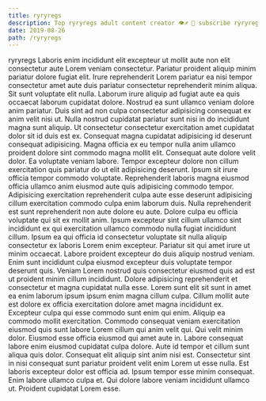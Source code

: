 ```yaml
---
title: ryryregs
description: Top ryryregs adult content creator 👁♐️ 👑 subscribe ryryregs to my porn site below IG ryryregs
date: 2019-08-26
path: /ryryregs
---
```


ryryregs
Laboris enim incididunt elit excepteur ut mollit aute non elit consectetur aute Lorem veniam consectetur. Pariatur proident aliquip minim pariatur dolore fugiat elit. Irure reprehenderit Lorem pariatur ea nisi tempor consectetur amet aute duis pariatur consectetur reprehenderit minim aliqua. Sit sunt voluptate elit nulla.
Laborum irure aliquip ad fugiat aute ea quis occaecat laborum cupidatat dolore. Nostrud ea sunt ullamco veniam dolore anim pariatur. Duis sint ad non culpa consectetur adipisicing consequat ex anim velit nisi ut. Nulla nostrud cupidatat pariatur sunt nisi in do incididunt magna sunt aliquip. Ut consectetur consectetur exercitation amet cupidatat dolor sit id duis est ex. Consequat magna cupidatat adipisicing id deserunt consequat adipisicing. Magna officia ex eu tempor nulla anim ullamco proident dolore sint commodo magna mollit elit.
Consequat aute dolore velit dolor. Ea voluptate veniam labore. Tempor excepteur dolore non cillum exercitation quis pariatur do ut elit adipisicing deserunt. Ipsum sit irure officia tempor commodo voluptate. Reprehenderit laboris magna eiusmod officia ullamco anim eiusmod aute quis adipisicing commodo tempor. Adipisicing exercitation reprehenderit culpa aute esse deserunt adipisicing cillum exercitation commodo culpa enim laborum duis.
Nulla reprehenderit est sunt reprehenderit non aute dolore eu aute. Dolore culpa eu officia voluptate qui sit ex mollit anim. Ipsum excepteur sint cillum ullamco sint incididunt ex qui exercitation ullamco commodo nulla fugiat incididunt cillum. Ipsum ea qui officia id consectetur voluptate sit nulla aliquip consectetur ex laboris Lorem enim excepteur. Pariatur sit qui amet irure ut minim occaecat. Labore proident excepteur do duis aliquip nostrud veniam.
Enim sunt incididunt culpa eiusmod excepteur duis voluptate tempor deserunt quis. Veniam Lorem nostrud quis consectetur eiusmod quis ad est ut proident minim cillum incididunt. Dolore adipisicing reprehenderit et consectetur et magna cupidatat nulla esse. Lorem sunt elit sit sunt in amet ea enim laborum ipsum ipsum enim magna cillum culpa. Cillum mollit aute est dolore ex officia exercitation dolore amet magna incididunt ex.
Excepteur culpa qui esse commodo sunt enim qui enim. Aliquip ea commodo mollit exercitation. Commodo consequat veniam exercitation eiusmod quis sunt labore Lorem cillum qui anim velit qui. Qui velit minim dolor. Eiusmod esse officia eiusmod qui amet aute in. Labore consequat labore enim eiusmod cupidatat culpa dolore.
Aute id tempor et cillum sunt aliqua quis dolor. Consequat elit aliquip sint anim nisi est. Consectetur sint in nisi consequat sunt pariatur proident velit enim Lorem ut esse nulla. Est laboris excepteur dolor est officia ad. Ipsum tempor esse minim consequat. Enim labore ullamco culpa et. Qui dolore labore veniam incididunt ullamco ut. Proident cupidatat Lorem esse.

